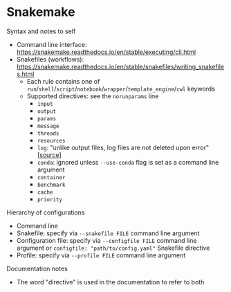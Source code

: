 # Snakemake

Syntax and notes to self
- Command line interface: https://snakemake.readthedocs.io/en/stable/executing/cli.html
- Snakefiles (workflows): https://snakemake.readthedocs.io/en/stable/snakefiles/writing_snakefiles.html
  - Each rule contains one of `run`/`shell`/`script`/`notebook`/`wrapper`/`template_engine`/`cwl` keywords
  - Supported directives: see the `norunparams` line
    - `input`
    - `output`
    - `params`
    - `message`
    - `threads`
    - `resources`
    - `log`: "unlike output files, log files are not deleted upon error" [[source](https://snakemake.readthedocs.io/en/stable/snakefiles/rules.html#log-files)]
    - `conda`: ignored unless `--use-conda` flag is set as a command line argument
    - `container`
    - `benchmark`
    - `cache`
    - `priority`

Hierarchy of configurations
- Command line
- Snakefile: specify via `--snakefile FILE` command line argument
- Configuration file: specify via `--configfile FILE` command line argument or `configfile: "path/to/config.yaml"` Snakefile directive
- Profile: specify via `--profile FILE` command line argument


Documentation notes
- The word "directive" is used in the documentation to refer to both 